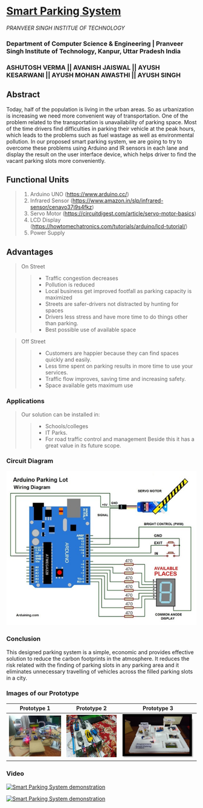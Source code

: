 # <u>**Smart Parking System**</u>
*PRANVEER SINGH INSTITUE OF TECHNOLOGY*
### Department of Computer Science & Engineering | Pranveer Singh Institute of Technology, Kanpur, Uttar Pradesh India
### **ASHUTOSH VERMA || AVANISH JAISWAL || AYUSH KESARWANI || AYUSH MOHAN AWASTHI || AYUSH SINGH** 

## Abstract
<p>Today, half of the population is living in the urban areas. So as urbanization is increasing we need more convenient way of transportation. One of the problem related to the transportation is unavailability of parking space. Most of the time drivers find difficulties in parking their vehicle at the peak hours, which leads to the problems such as fuel wastage as well as environmental pollution. In our proposed smart parking system, we are going to try to overcome these problems using Arduino and IR sensors in each lane and display the result on the user interface device, which helps driver to find the vacant parking slots more conveniently. </p>


## Functional Units
> 1. Arduino UNO (<https://www.arduino.cc/>)
> 2. Infrared Sensor (<https://www.amazon.in/slp/infrared-sensor/cenavo37j9s4fkz>)
> 3. Servo Motor (<https://circuitdigest.com/article/servo-motor-basics>)
> 4. LCD Display (<https://howtomechatronics.com/tutorials/arduino/lcd-tutorial/>)
> 5. Power Supply


## Advantages
> On Street
>> - Traffic congestion decreases
>> - Pollution is reduced
>> - Local business get improved footfall as parking capacity is maximized
>> - Streets are safer-drivers not distracted by hunting for spaces
>> - Drivers less stress and have more time to do things other than parking.
>> - Best possible use of available space

> Off Street
>> - Customers are happier because they can find spaces quickly and easily.
>> - Less time spent on parking results in more time to use your services.
>> - Traffic flow improves, saving time and increasing safety.
>> - Space available gets maximum use 


### Applications
> Our solution can be installed in:
>> - Schools/colleges
>> - IT Parks.
>> - For road traffic control and management Beside this it has a great value in its future scope.


### Circuit Diagram
![Circuit Diagram](circuit.jpg "Circuit Diagram of our prototype")


### Conclusion
<p>This designed parking system is a simple, economic and provides effective solution to reduce the carbon footprints in the atmosphere. It reduces the risk related with the finding of parking slots in any parking area and it eliminates unnecessary travelling of vehicles across the filled parking slots in a city. </p>


### Images of our Prototype
Prototype 1             |  Prototype 2             |  Prototype 3
:----------------------:|:------------------------:|:------------------------:
![](prot1.jpg)  |  ![](prot2.jpg)  |  ![](prot3.jpg)


### Video 

[![Smart Parking System demonstration](https://img.youtube.com/vi/IArla3dv4Q8/0.jpg)](https://www.youtube.com/watch?v=IArla3dv4Q8)

[![Smart Parking System demonstration](https://img.youtube.com/vi/Cwp2El_MVZg/0.jpg)](https://www.youtube.com/watch?v=Cwp2El_MVZg)


